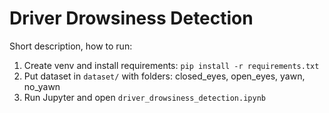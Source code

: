 # Driver Drowsiness Detection

Short description, how to run:
1. Create venv and install requirements: `pip install -r requirements.txt`
2. Put dataset in `dataset/` with folders: closed_eyes, open_eyes, yawn, no_yawn
3. Run Jupyter and open `driver_drowsiness_detection.ipynb`
